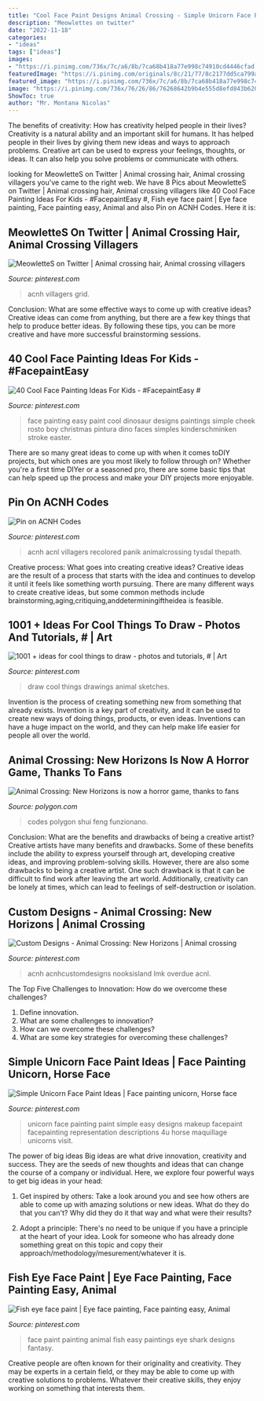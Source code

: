 ```yaml
---
title: "Cool Face Paint Designs Animal Crossing - Simple Unicorn Face Paint Ideas"
description: "Meowlettes on twitter"
date: "2022-11-18"
categories:
- "ideas"
tags: ["ideas"]
images:
- "https://i.pinimg.com/736x/7c/a6/8b/7ca68b418a77e998c74910cd4446cfad.jpg"
featuredImage: "https://i.pinimg.com/originals/8c/21/77/8c2177dd5ca799ac09f26e020338cd04.jpg"
featured_image: "https://i.pinimg.com/736x/7c/a6/8b/7ca68b418a77e998c74910cd4446cfad.jpg"
image: "https://i.pinimg.com/736x/76/26/86/76268642b9b4e555d8efd843b620205d.jpg"
ShowToc: true
author: "Mr. Montana Nicolas"
---
```



The benefits of creativity: How has creativity helped people in their lives?
Creativity is a natural ability and an important skill for humans. It has helped people in their lives by giving them new ideas and ways to approach problems. Creative art can be used to express your feelings, thoughts, or ideas. It can also help you solve problems or communicate with others.

	

		
looking for MeowletteS on Twitter | Animal crossing hair, Animal crossing villagers you've came to the right web. We have 8 Pics about MeowletteS on Twitter | Animal crossing hair, Animal crossing villagers like 40 Cool Face Painting Ideas For Kids - #FacepaintEasy #, Fish eye face paint | Eye face painting, Face painting easy, Animal and also Pin on ACNH Codes. Here it is:
		
    
## MeowletteS On Twitter | Animal Crossing Hair, Animal Crossing Villagers

<img loading=lazy src="https://i.pinimg.com/736x/76/26/86/76268642b9b4e555d8efd843b620205d.jpg" onerror="this.onerror=null;this.src='https://tse1.mm.bing.net/th?id=OIP.4XaaZm__GrlEgfZoqTZsSgHaE7&amp;pid=15.1';" alt="MeowletteS on Twitter | Animal crossing hair, Animal crossing villagers">

_Source: pinterest.com_

>acnh villagers grid. 

	

Conclusion: What are some effective ways to come up with creative ideas?
Creative ideas can come from anything, but there are a few key things that help to produce better ideas. By following these tips, you can be more creative and have more successful brainstorming sessions.

    
## 40 Cool Face Painting Ideas For Kids - #FacepaintEasy #

<img loading=lazy src="https://i.pinimg.com/736x/c5/d6/d8/c5d6d877c4dc48a293c76c98dfb3155d.jpg" onerror="this.onerror=null;this.src='https://tse2.mm.bing.net/th?id=OIP.LFsiOfhLLfpTnq3z0f2YowHaKR&amp;pid=15.1';" alt="40 Cool Face Painting Ideas For Kids - #FacepaintEasy #">

_Source: pinterest.com_

>face painting easy paint cool dinosaur designs paintings simple cheek rosto boy christmas pintura dino faces simples kinderschminken stroke easter. 

	

There are so many great ideas to come up with when it comes toDIY projects, but which ones are you most likely to follow through on? Whether you're a first time DIYer or a seasoned pro, there are some basic tips that can help speed up the process and make your DIY projects more enjoyable.

    
## Pin On ACNH Codes

<img loading=lazy src="https://i.pinimg.com/736x/08/c3/40/08c3408802a19887a0b95728fc8addca.jpg" onerror="this.onerror=null;this.src='https://tse3.mm.bing.net/th?id=OIP.BMrc33u4GLxzhD0T2ydMGQHaL0&amp;pid=15.1';" alt="Pin on ACNH Codes">

_Source: pinterest.com_

>acnh acnl villagers recolored panik animalcrossing tysdal thepath. 

	

Creative process: What goes into creating creative ideas?
Creative ideas are the result of a process that starts with the idea and continues to develop it until it feels like something worth pursuing. There are many different ways to create creative ideas, but some common methods include brainstorming,aging,critiquing,anddeterminingiftheidea is feasible.

    
## 1001 + Ideas For Cool Things To Draw - Photos And Tutorials, # | Art

<img loading=lazy src="https://i.pinimg.com/736x/98/ea/aa/98eaaa05eb0e1210ed4b4d7e32c176fd.jpg" onerror="this.onerror=null;this.src='https://tse4.mm.bing.net/th?id=OIP.98GmPxb8b0qhkPWQpvVIKwHaLC&amp;pid=15.1';" alt="1001 + ideas for cool things to draw - photos and tutorials, # | Art">

_Source: pinterest.com_

>draw cool things drawings animal sketches. 

	

Invention is the process of creating something new from something that already exists. Invention is a key part of creativity, and it can be used to create new ways of doing things, products, or even ideas. Inventions can have a huge impact on the world, and they can help make life easier for people all over the world.

    
## Animal Crossing: New Horizons Is Now A Horror Game, Thanks To Fans

<img loading=lazy src="https://cdn.vox-cdn.com/thumbor/06FuwwyPbFyta-pjEBktt6pkpLE=/0x0:1280x720/1200x800/filters:focal(538x258:742x462)/cdn.vox-cdn.com/uploads/chorus_image/image/66547496/lizengland.0.jpg" onerror="this.onerror=null;this.src='https://tse3.mm.bing.net/th?id=OIP.z3x88eLd70IWsYXcplCRQgHaE8&amp;pid=15.1';" alt="Animal Crossing: New Horizons is now a horror game, thanks to fans">

_Source: polygon.com_

>codes polygon shui feng funzionano. 

	

Conclusion: What are the benefits and drawbacks of being a creative artist?
Creative artists have many benefits and drawbacks. Some of these benefits include the ability to express yourself through art, developing creative ideas, and improving problem-solving skills. However, there are also some drawbacks to being a creative artist. One such drawback is that it can be difficult to find work after leaving the art world. Additionally, creativity can be lonely at times, which can lead to feelings of self-destruction or isolation.

    
## Custom Designs - Animal Crossing: New Horizons | Animal Crossing

<img loading=lazy src="https://i.pinimg.com/736x/7c/a6/8b/7ca68b418a77e998c74910cd4446cfad.jpg" onerror="this.onerror=null;this.src='https://tse1.mm.bing.net/th?id=OIP.oQdaL8BmAYMb5nUauaWrWQHaEK&amp;pid=15.1';" alt="Custom Designs - Animal Crossing: New Horizons | Animal crossing">

_Source: pinterest.com_

>acnh acnhcustomdesigns nooksisland lmk overdue acnl. 

	

The Top Five Challenges to Innovation: How do we overcome these challenges?
1. Define innovation.
2. What are some challenges to innovation? 
3. How can we overcome these challenges? 
4. What are some key strategies for overcoming these challenges?

    
## Simple Unicorn Face Paint Ideas | Face Painting Unicorn, Horse Face

<img loading=lazy src="https://i.pinimg.com/736x/7c/51/ec/7c51ec8638bd70cf1f71fd24c2cb56a3.jpg" onerror="this.onerror=null;this.src='https://tse1.mm.bing.net/th?id=OIP.wzKbtcgEgsqObDFdKM5b6QHaIf&amp;pid=15.1';" alt="Simple Unicorn Face Paint Ideas | Face painting unicorn, Horse face">

_Source: pinterest.com_

>unicorn face painting paint simple easy designs makeup facepaint facepainting representation descriptions 4u horse maquillage unicorns visit. 

	

The power of big ideas
Big ideas are what drive innovation, creativity and success. They are the seeds of new thoughts and ideas that can change the course of a company or individual. Here, we explore four powerful ways to get big ideas in your head:
1. Get inspired by others: Take a look around you and see how others are able to come up with amazing solutions or new ideas. What do they do that you can't? Why did they do it that way and what were their results?

2. Adopt a principle: There's no need to be unique if you have a principle at the heart of your idea. Look for someone who has already done something great on this topic and copy their approach/methodology/mesurement/whatever it is.

    
## Fish Eye Face Paint | Eye Face Painting, Face Painting Easy, Animal

<img loading=lazy src="https://i.pinimg.com/originals/8c/21/77/8c2177dd5ca799ac09f26e020338cd04.jpg" onerror="this.onerror=null;this.src='https://tse4.mm.bing.net/th?id=OIP.inHj1G7vFrqialW_OqZDwgHaKX&amp;pid=15.1';" alt="Fish eye face paint | Eye face painting, Face painting easy, Animal">

_Source: pinterest.com_

>face paint painting animal fish easy paintings eye shark designs fantasy. 

	

Creative people are often known for their originality and creativity. They may be experts in a certain field, or they may be able to come up with creative solutions to problems. Whatever their creative skills, they enjoy working on something that interests them.

